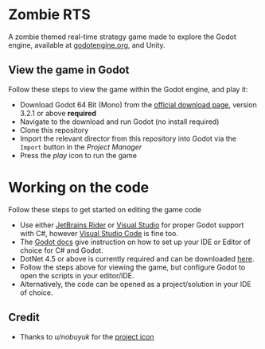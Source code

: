 # Zombie RTS

A zombie themed real-time strategy game made to explore the Godot engine, available 
at [godotengine.org](https://godotengine.org/), and Unity.

## View the game in Godot
Follow these steps to view the game within the Godot engine, and play it:
* Download Godot 64 Bit (Mono) from the [official download page](https://godotengine.org/download/windows), 
version 3.2.1 or above __required__
* Navigate to the download and run Godot (no install required)
* Clone this repository
* Import the relevant director from this repository into Godot via the `Import` 
button in the _Project Manager_
* Press the _play_ icon to run the game

# Working on the code
Follow these steps to get started on editing the game code
* Use either [JetBrains Rider](https://www.jetbrains.com/rider/download/#section=windows) 
or [Visual Studio](https://visualstudio.microsoft.com/downloads/) for proper Godot support with C#, however 
[Visual Studio Code](https://code.visualstudio.com/download) is fine too.
* The [Godot docs](https://docs.godotengine.org/en/stable/getting_started/scripting/c_sharp/c_sharp_basics.html) 
give instruction
on how to set up your IDE or Editor of choice for C# and Godot.
* DotNet 4.5 or above is currently required and can be downloaded 
[here](https://www.microsoft.com/en-gb/download/details.aspx?id=30653).
* Follow the steps above for viewing the game, but configure Godot to open the scripts 
in your editor/IDE.
* Alternatively, the code can be opened as a project/solution in your IDE of choice.

## Credit
* Thanks to _u/nobuyuk_ for the [project icon](https://www.reddit.com/r/godot/comments/aqessv/i_didnt_try_to_redesign_the_godot_logo_but_last/)
